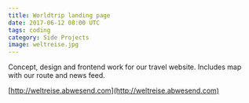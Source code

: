 ```yaml
---
title: Worldtrip landing page
date: 2017-06-12 08:00 UTC
tags: coding
category: Side Projects
image: weltreise.jpg
---
```


Concept, design and frontend work for our travel website. Includes map with our route and news feed.

<span class="entypo-address"></span>[http://weltreise.abwesend.com](http://weltreise.abwesend.com)
